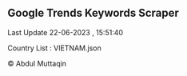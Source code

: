 

## Google Trends Keywords Scraper 
 
Last Update 22-06-2023 , 15:51:40

Country List :
VIETNAM.json



© Abdul Muttaqin 
